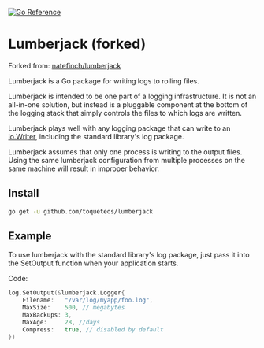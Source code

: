 [![Go Reference](https://pkg.go.dev/badge/github.com/toqueteos/lumberjack.svg)](https://pkg.go.dev/github.com/toqueteos/lumberjack)

# Lumberjack (forked)

Forked from: [natefinch/lumberjack](https://github.com/natefinch/lumberjack)

Lumberjack is a Go package for writing logs to rolling files.

Lumberjack is intended to be one part of a logging infrastructure.
It is not an all-in-one solution, but instead is a pluggable
component at the bottom of the logging stack that simply controls the files
to which logs are written.

Lumberjack plays well with any logging package that can write to an
[io.Writer](https://pkg.go.dev/io#Writer), including the standard library's log package.

Lumberjack assumes that only one process is writing to the output files.
Using the same lumberjack configuration from multiple processes on the same
machine will result in improper behavior.

## Install

```bash
go get -u github.com/toqueteos/lumberjack
```

## Example

To use lumberjack with the standard library's log package, just pass it into the SetOutput function when your application starts.

Code:

```go
log.SetOutput(&lumberjack.Logger{
    Filename:   "/var/log/myapp/foo.log",
    MaxSize:    500, // megabytes
    MaxBackups: 3,
    MaxAge:     28, //days
    Compress:   true, // disabled by default
})
```
